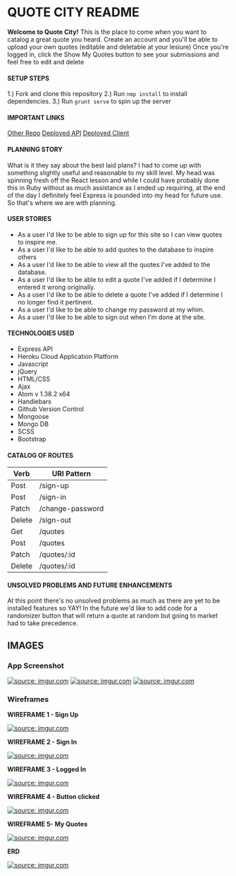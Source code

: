 # **QUOTE CITY README**
**Welcome to Quote City!** This is the place to come when you want to catalog a great quote you heard.  Create an account and you'll be able to upload your own quotes (editable and deletable at your lesiure) Once you're logged in, click the Show My Quotes button to see your submissions and feel free to edit and delete

#### SETUP STEPS
1.) Fork and clone this repository
2.) Run `nmp install` to install dependencies.
3.) Run `grunt serve` to spin up the server

#### IMPORTANT LINKS

[Other Repo](https://github.com/matthewdmclaughlin/INSP-backend)
[Deployed API](https://matthewdmclaughlin.github.io/INSP-backend)
[Deployed Client](https://matthewdmclaughlin.github.io/INSP-frontend)

#### PLANNING STORY
What is it they say about the best laid plans?  I had to come up with something slightly useful and reasonable to my skill level.  My head was spinning fresh off the React lesson and while I could have probably done this in Ruby without as much assistance as I ended up requiring, at the end of the day I definitely feel Express is pounded into my head for future use.  So that's where we are with planning.

#### USER STORIES
- As a user I'd like to be able to sign up for this site so I can view quotes to inspire me.
- As a user I'd like to be able to add quotes to the database to inspire others
- As a user I'd like to be able to view all the quotes I've added to the database.
- As a user I'd like to be able to edit a quote I've added if I determine I entered it wrong originally.
- As a user I'd like to be able to delete a quote I've added if I determine I no longer find it pertinent.
- As a user I'd like to be able to change my password at my whim.
- As a user I'd like to be able to sign out when I'm done at the site.

#### TECHNOLOGIES USED
- Express API
- Heroku Cloud Application Platform
- Javascript
- jQuery
- HTML/CSS
- Ajax
- Atom v 1.38.2 x64
- Handlebars
- Github Version Control
- Mongoose
- Mongo DB
- SCSS
- Bootstrap

#### CATALOG OF ROUTES

| Verb | URI Pattern |
|-----|-------|
| Post | /sign-up |
| Post | /sign-in |
| Patch | /change-password |
| Delete | /sign-out |
| Get | /quotes |
| Post | /quotes |
| Patch | /quotes/:id |
| Delete | /quotes/:id |

#### UNSOLVED PROBLEMS AND FUTURE ENHANCEMENTS
At this point there's no unsolved problems as much as there are yet to be installed features so YAY!  In the future we'd like to add code for a randomizer button that will return a quote at random but going to market had to take precedence.


## IMAGES

### App Screenshot
<a href="https://imgur.com/PNFQMeE"><img src="https://i.imgur.com/PNFQMeE.jpg" title="source: imgur.com" /></a>
<a href="https://imgur.com/Yd7egRj"><img src="https://i.imgur.com/Yd7egRj.jpg" title="source: imgur.com" /></a>
<a href="https://imgur.com/PuM7AIm"><img src="https://i.imgur.com/PuM7AIm.jpg" title="source: imgur.com" /></a>

### Wireframes
**WIREFRAME 1 - Sign Up**

<a href="https://imgur.com/fLXGEB0"><img src="https://i.imgur.com/fLXGEB0.jpg" title="source: imgur.com" /></a>

**WIREFRAME 2 - Sign In**

<a href="https://imgur.com/5OdsaUl"><img src="https://i.imgur.com/5OdsaUl.jpg" title="source: imgur.com" /></a>

**WIREFRAME 3 - Logged In**

<a href="https://imgur.com/bGKmAMe"><img src="https://i.imgur.com/bGKmAMe.jpg" title="source: imgur.com" /></a>

**WIREFRAME 4 - Button clicked**

<a href="https://imgur.com/4GGNhUj"><img src="https://i.imgur.com/4GGNhUj.jpg" title="source: imgur.com" /></a>

**WIREFRAME 5- My Quotes**

<a href="https://imgur.com/P43hYPf"><img src="https://i.imgur.com/P43hYPf.jpg" title="source: imgur.com" /></a>

**ERD**

<a href="https://imgur.com/fmGcqEy"><img src="https://i.imgur.com/fmGcqEy.jpg" title="source: imgur.com" /></a>
